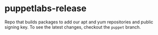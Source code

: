 puppetlabs-release
==================

Repo that builds packages to add our apt and yum repositories and public signing key. To see the latest changes, checkout the `puppet` branch.
